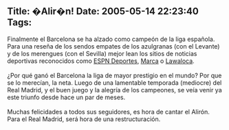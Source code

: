 Title: �Alir�n!
Date: 2005-05-14 22:23:40
Tags: 
---
Finalmente el Barcelona se ha alzado como campeón de la liga española.
Para una reseña de los sendos empates de los azulgranas (con el
Levante) y de los merengues (con el Sevilla) mejor lean los sitios de
noticias deportivas reconocidos como <a href="http://espndeportes.espn.go.com/" target="_blank">ESPN Deportes</a>, <a href="http://www.marca.com" target="_blank">Marca</a> o <a href="http://www.lawaloca.com" target="_blank">Lawaloca</a>.<br/><br/>
¿Por qué ganó el Barcelona la liga de mayor prestigio en el mundo? Por
que se lo merecían, la neta. Luego de una lamentable temporada
(mediocre) del Real Madrid, y el buen juego y la alegría de los
campeones, se veía venir ya este triunfo desde hace un par de meses. <br/><br/>
Muchas felicidades a todos sus seguidores, es hora de cantar el Alirón. Para el Real Madrid, será hora de una restructuración.<br/><br/><br/>
